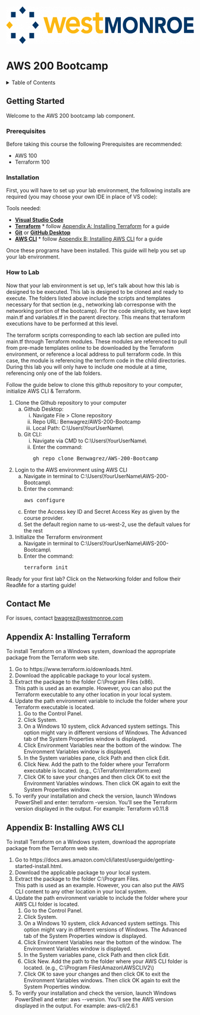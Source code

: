 
<!-- PROJECT LOGO -->
<br />
<div align="left">
  <a href="https://github.com/Benwagrez/AWS-200-Bootcamp/">
    <img src="Setup/images/wmlogo.png" alt="Logo" width="540" height="100">
  </a>
</div>
<h1> AWS 200 Bootcamp </h1>

<!-- TABLE OF CONTENTS -->
<details>
  <summary>Table of Contents</summary>
  <ol>
    <li>
      <a href="#getting-started">Getting Started</a>
      <ul>
        <li><a href="#prerequisites">Prerequisites</a></li>
        <li><a href="#installation">Installation</a></li>
        <li><a href="#how-to-lab">How to Lab</a></li>
      </ul>
    </li>
    <li>
      <a href="#contact-me">Contact Me</a>
    </li>
    <li>
      <a href="#appendix-a-installing-terraform">Appendix A: Installing Terraform</a>
    </li>
    <li>
      <a href="#appendix-b-installing-aws-cli">Appendix B: Installing AWS CLI</a>
    </li>
  </ol>
</details>

## Getting Started

Welcome to the AWS 200 bootcamp lab component. 

### Prerequisites

Before taking this course the following Prerequisites are recommended:
* AWS 100 
* Terraform 100 

### Installation

 First, you will have to set up your lab environment, the following installs are required (you may choose your own IDE in place of VS code):

Tools needed:
* <a href="https://code.visualstudio.com/"><strong>Visual Studio Code</strong></a>
* <a href="https://www.terraform.io/downloads"><strong>Terraform</strong></a> * follow <a href="#appendix-a-installing-terraform">Appendix A: Installing Terraform</a> for a guide
* <a href="https://git-scm.com/downloads"><strong>Git</strong></a> or <a href="https://desktop.github.com/"><strong>GitHub Desktop</strong></a>
* <a href="https://docs.aws.amazon.com/cli/latest/userguide/getting-started-install.html"><strong>AWS CLI</strong></a> * follow <a href="#appendix-b-installing-aws-cli">Appendix B: Installing AWS CLI</a> for a guide

Once these programs have been installed. This guide will help you set up your lab environment.


### How to Lab

Now that your lab environment is set up, let's talk about how this lab is designed to be executed. This lab is designed to be cloned and ready to execute. The folders listed above include the scripts and templates necessary for that section (e.g., networking lab corresponse with the networking portion of the bootcamp). For the code simplicity, we have kept main.tf and variables.tf in the parent directory. This means that terraform executions have to be performed at this level.

The terraform scripts corresponding to each lab section are pulled into main.tf through Terraform modules. These modules are referenced to pull from pre-made templates online to be downloaded by the Terraform environment, or reference a local address to pull terraform code. In this case, the module is referencing the terrform code in the child directories. During this lab you will only have to include one module at a time, referencing only one of the lab folders. 

Follow the guide below to clone this github repository to your computer, initialize AWS CLI & Terraform.
<ol>
  <li>Clone the Github repository to your computer
    <ol type="a">
      <li>
        Github Desktop:
        <ol type ="i">
          <li>
            Navigate File > Clone repository
          </li>
          <li>
            Repo URL: Benwagrez/AWS-200-Bootcamp
          </li>
          <li>
            Local Path: C:\Users\YourUserName\
          </li>
        </ol>
      </li>
      <li>
        Git CLI:
        <ol type ="i">
          <li>
            Navigate via CMD to C:\Users\YourUserName\
          </li>
          <li>
            Enter the command: 
            <pre lang=sh>gh repo clone Benwagrez/AWS-200-Bootcamp</pre>
          </li>
        </ol>
      </li>
    </ol>
    </li>
  <li>Login to the AWS environment using AWS CLI
    <ol type="a">
      <li>
        Navigate in terminal to C:\Users\YourUserName\AWS-200-Bootcamp\
      </li>
      <li>
        Enter the command: 
        <pre lang=sh>aws configure</pre>
      </li>
      <li>
        Enter the Access key ID and Secret Access Key as given by the course provider.
      </li>
      <li>
        Set the default region name to us-west-2, use the default values for the rest
      </li>
    </ol>
  </li>
  <li>Initialize the Terraform environment
    <ol type="a">
      <li>
        Navigate in terminal to C:\Users\YourUserName\AWS-200-Bootcamp\
      </li>
      <li>
        Enter the command: 
          <pre lang=sh>terraform init</pre>
      </li>
    </ol>
  </li>
</ol>

Ready for your first lab? Click on the Networking folder and follow their ReadMe for a starting guide!

## Contact Me

For issues, contact bwagrez@westmonroe.com


## Appendix A: Installing Terraform

To install Terraform on a Windows system, download the appropriate package from the Terraform web site.

<ol>
    <li>Go to https://www.terraform.io/downloads.html.</li>
    <li>Download the applicable package to your local system.</li>
    <li>Extract the package to the folder C:\Program Files (x86).</li>
   This path is used as an example. However, you can also put the Terraform executable to any other location in your local system.
    <li>Update the path environment variable to include the folder where your Terraform executable is located.
        <ol type-"a">
            <li>Go to the Control Panel.</li>
            <li>Click System.</li>
            <li>On a Windows 10 system, click Advanced system settings. This option might vary in different versions of Windows.
                The Advanced tab of the System Properties window is displayed.</li>
            <li>Click Environment Variables near the bottom of the window.
                The Environment Variables window is displayed.</li>
            <li>In the System variables pane, click Path and then click Edit.</li>
            <li>Click New. Add the path to the folder where your Terraform executable is located.
                (e.g., C:\Terraform\terraform.exe)</li>
            <li>Click OK to save your changes and then click OK to exit the Environment Variables windows. Then click OK again to exit the System Properties window.</li>
        </ol>
    </li>
    <li>To verify your installation and check the version, launch Windows PowerShell and enter: terraform -version.
    You’ll see the Terraform version displayed in the output. For example: Terraform v0.11.8</li>
</ol>

## Appendix B: Installing AWS CLI

To install Terraform on a Windows system, download the appropriate package from the Terraform web site.

<ol>
    <li>Go to https://docs.aws.amazon.com/cli/latest/userguide/getting-started-install.html.</li>
    <li>Download the applicable package to your local system.</li>
    <li>Extract the package to the folder C:\Program Files.</li>
   This path is used as an example. However, you can also put the AWS CLI content to any other location in your local system. 
    <li>Update the path environment variable to include the folder where your AWS CLI folder is located.
        <ol type-"a">
            <li>Go to the Control Panel.</li>
            <li>Click System.</li>
            <li>On a Windows 10 system, click Advanced system settings. This option might vary in different versions of Windows.
                The Advanced tab of the System Properties window is displayed.</li>
            <li>Click Environment Variables near the bottom of the window.
                The Environment Variables window is displayed.</li>
            <li>In the System variables pane, click Path and then click Edit.</li>
            <li>Click New. Add the path to the folder where your AWS CLI folder is located.
                (e.g., C:\Program Files\Amazon\AWSCLIV2\)</li>
            <li>Click OK to save your changes and then click OK to exit the Environment Variables windows. Then click OK again to exit the System Properties window.</li>
        </ol>
    </li>
    <li>To verify your installation and check the version, launch Windows PowerShell and enter: aws --version.
    You’ll see the AWS version displayed in the output. For example: aws-cli/2.6.1</li>
</ol>